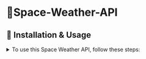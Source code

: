 # 🌌Space-Weather-API


## 🔧 Installation & Usage
<details> 
<summary>To use this Space Weather API, follow these steps:</summary>

### 1️⃣ Clone the repository:
`git clone https://github.com/BambiCPT/Space-Weather-API.git` \
`cd Space-Weather-API`

### 2️⃣ Install dependencies:
`pip install -r requirements.txt`
Make sure to have `autopep8` and `pylint` if you have vscode

autopep8: https://marketplace.visualstudio.com/items?itemName=ms-python.autopep8

pylint: https://marketplace.visualstudio.com/items?itemName=ms-python.pylint

### 3️⃣ Run the script:
`python main.py` \
(Modify as needed based on how your project runs.)
</details>

